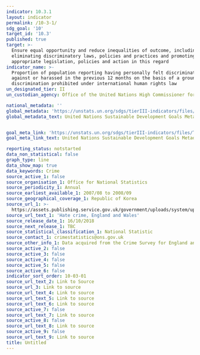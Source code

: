 ```yaml
---
indicator: 10.3.1
layout: indicator
permalink: /10-3-1/
sdg_goal: '10'
target_id: '10.3'
published: true
target: >-
  Ensure equal opportunity and reduce inequalities of outcome, including by
  eliminating discriminatory laws, policies and practices and promoting
  appropriate legislation, policies and action in this regard
indicator_name: >-
  Proportion of population reporting having personally felt discriminated
  against or harassed in the previous 12 months on the basis of a ground of
  discrimination prohibited under international human rights law
un_designated_tier: II
un_custodian_agency: Office of the United Nations High Commissioner for Human Rights (OHCHR)

national_metadata: ''
global_metadata: 'https://unstats.un.org/sdgs/tierIII-indicators/files/Tier3-16-b-01.pdf'
global_metadata_text: United Nations Sustainable Development Goals Metadata (PDF 4.0 MB)


goal_meta_link: 'https://unstats.un.org/sdgs/tierIII-indicators/files/Tier3-16-b-01.pdf'
goal_meta_link_text: United Nations Sustainable Development Goals Metadata (PDF 4.0 MB)

reporting_status: notstarted
data_non_statistical: false
graph_type: line
data_show_map: true
data_keywords: Crime
source_active_1: false
source_organisation_1: Office for National Statistics
source_periodicity_1: Annual
source_earliest_available_1: 2007/08 to 2008/09
source_geographical_coverage_1: Republic of Korea
source_url_1: >-
  https://assets.publishing.service.gov.uk/government/uploads/system/uploads/attachment_data/file/748508/hate-crime-1718-hosb2018-appendix-tables.ods
source_url_text_1: 'Hate crime, England and Wales'
source_release_date_1: 16/10/2018
source_next_release_1: TBC
source_statistical_classification_1: National Statistic
source_contact_1: crimestatistics@ons.gov.uk
source_other_info_1: Data acquired from the Crime Survey for England and Wales.
source_active_2: false
source_active_3: false
source_active_4: false
source_active_5: false
source_active_6: false
indicator_sort_order: 10-03-01
source_url_text_2: Link to Source
source_url_3: Link to source
source_url_text_4: Link to source
source_url_text_5: Link to source
source_url_text_6: Link to source
source_active_7: false
source_url_text_7: Link to source
source_active_8: false
source_url_text_8: Link to source
source_active_9: false
source_url_text_9: Link to source
title: Untitled
---
```

